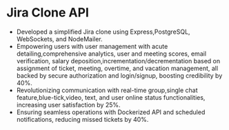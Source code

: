 # Jira Clone API

- Developed a simplified Jira clone using Express,PostgreSQL, WebSockets, and NodeMailer.
- Empowering users with user management with acute detailing,comprehensive analytics, user and meeting scores, email verification, salary deposition,incrementation/decrementation based on assignment of ticket, meeting, overtime, and vacation management, all backed by secure authorization and login/signup, boosting credibility by 40%.
- Revolutionizing communication with real-time group,single chat feature,blue-tick,video, text, and user online status functionalities, increasing user satisfaction by 25%.
- Ensuring seamless operations with Dockerized API and scheduled notifications, reducing missed tickets by 40%.
